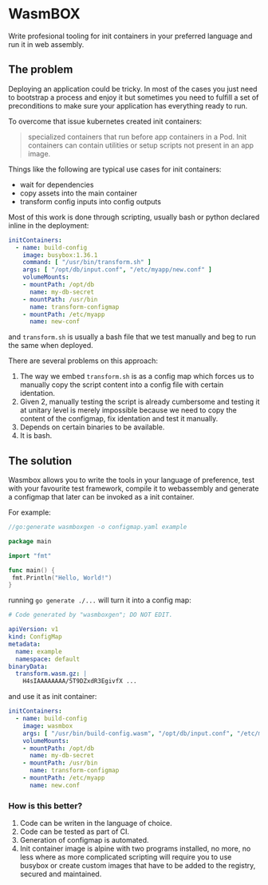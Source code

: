 # WasmBOX

Write profesional tooling for init containers in your preferred language and run it in web assembly.

## The problem

Deploying an application could be tricky. In most of the cases you just need to bootstrap a process and enjoy it but sometimes you need to fulfill a set of preconditions to make sure your application has everything ready to run.

To overcome that issue kubernetes created init containers:

> specialized containers that run before app containers in a Pod. Init containers can contain utilities or setup scripts not present in an app image.

Things like the following are typical use cases for init containers:

- wait for dependencies
- copy assets into the main container
- transform config inputs into config outputs

Most of this work is done through scripting, usually bash or python declared inline in the deployment:

```yaml
initContainers:
  - name: build-config
    image: busybox:1.36.1
    command: [ "/usr/bin/transform.sh" ]
    args: [ "/opt/db/input.conf", "/etc/myapp/new.conf" ]
    volumeMounts:
    - mountPath: /opt/db
      name: my-db-secret
    - mountPath: /usr/bin
      name: transform-configmap
    - mountPath: /etc/myapp
      name: new-conf
```

and `transform.sh` is usually a bash file that we test manually and beg to run the same when deployed.

There are several problems on this approach:

1. The way we embed `transform.sh` is as a config map which forces us to manually copy the script content into a config file with certain identation.
1. Given 2, manually testing the script is already cumbersome and testing it at unitary level is merely impossible because we need to copy the content of the configmap, fix identation and test it manually.
1. Depends on certain binaries to be available.
1. It is bash.

## The solution

Wasmbox allows you to write the tools in your language of preference, test with your favourite test framework, compile it to webassembly and generate a configmap that later can be invoked as a init container.

For example:

```go
//go:generate wasmboxgen -o configmap.yaml example

package main

import "fmt"

func main() {
 fmt.Println("Hello, World!")
}
```

running `go generate ./...` will turn it into a config map:

```yaml
# Code generated by "wasmboxgen"; DO NOT EDIT.

apiVersion: v1
kind: ConfigMap
metadata:
  name: example
  namespace: default
binaryData:
  transform.wasm.gz: |
    H4sIAAAAAAAA/5T9DZxdR3EgivfX ...
```

and use it as init container:

```yaml
initContainers:
  - name: build-config
    image: wasmbox
    args: [ "/usr/bin/build-config.wasm", "/opt/db/input.conf", "/etc/myapp/new.conf" ]
    volumeMounts:
    - mountPath: /opt/db
      name: my-db-secret
    - mountPath: /usr/bin
      name: transform-configmap
    - mountPath: /etc/myapp
      name: new.conf
```

### How is this better?

1. Code can be writen in the language of choice.
1. Code can be tested as part of CI.
1. Generation of configmap is automated.
1. Init container image is alpine with two programs installed, no more, no less where as more complicated scripting will require you to use busybox or create custom images that have to be added to the registry, secured and maintained.
